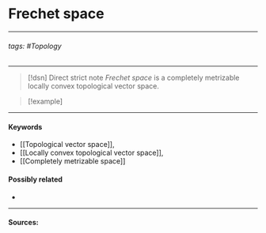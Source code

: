 # Frechet space
***
###### tags: #Topology  
***
>[!dsn] Direct strict note
>*Frechet space* is a completely metrizable locally convex topological vector space.

>[!example] 
>
***
#### Keywords
- [[Topological vector space]],
- [[Locally convex topological vector space]],
- [[Completely metrizable space]]
#### Possibly related
- 
***
#### Sources:
